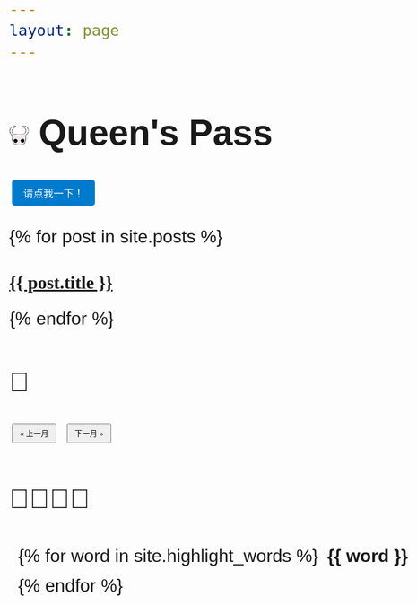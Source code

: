 ```yaml
---
layout: page 
---
```

<!-- 用HTML写标题，插入小logo -->
<h1>
  <img src="images/hollow-knight.png" alt="Logo" width="35" height="35" />
  Queen's Pass
</h1>

<button onclick="location.href='/jobmarket/story1/'" style="
  padding: 10px 20px;
  font-size: 18px;
  background: #007acc;
  color: white;
  border: none;
  border-radius: 5px;
  cursor: pointer;
">
  请点我一下！
</button>

{% for post in site.posts %}
  <h2 class="post-title">
    <a href="{{ post.url | relative_url }}">{{ post.title }}</a>
  </h2>
{% endfor %}

<style>
body {
  font-family: "Centaur", cursive, sans-serif;
  font-size: 32px;
}
</style>
<style>
  .post-title {
    font-family: 'FangSong', cursive;
    color: #333;
    font-size: 32px;
  }
</style>
<h2>📅</h2>

<div>
  <button onclick="changeMonth(-1)">« 上一月</button>
  <button onclick="changeMonth(1)">下一月 »</button>
</div>

<div id="calendar"></div>

<script>
  const events = [
    {% for item in site.data.events %}
      {
        date: "{{ item.date }}",
        title: "{{ item.title }}",
        link: "{{ item.link }}"
      },
    {% endfor %}
  ];

  const calendar = document.getElementById("calendar");
  let current = new Date();

  function renderCalendar(y, m) {
    calendar.innerHTML = "";
    const date = new Date(y, m, 1);
    const days = ["Sun","Mon","Tue","Wed","Thu","Fri","Sat"];
    let html = `<h3>${y} 年 ${m+1} 月</h3>`;
    html += "<table><tr>";
    days.forEach(d => html += "<th>" + d + "</th>");
    html += "</tr><tr>";
    for(let i=0; i<date.getDay(); i++) html += "<td></td>";
    while(date.getMonth() === m) {
      const day = date.getDate();
      const dateString = `${y}-${String(m+1).padStart(2,'0')}-${String(day).padStart(2,'0')}`;
      const found = events.find(e => e.date === dateString);
      if(found){
        html += `<td style="background: #ffd; cursor:pointer;" onclick="showEvent('${found.title}', '${found.link}')">${day}</td>`;
      } else {
        html += `<td>${day}</td>`;
      }
      if(date.getDay() === 6) html += "</tr><tr>";
      date.setDate(day + 1);
    }
    html += "</tr></table>";
    calendar.innerHTML = html;
  }

  function showEvent(title, link) {
    if(confirm(title + "\\n点击确定查看详情")) {
      window.location.href = link;
    }
  }

  function changeMonth(offset) {
    current.setMonth(current.getMonth() + offset);
    renderCalendar(current.getFullYear(), current.getMonth());
  }

  renderCalendar(current.getFullYear(), current.getMonth());
</script>

<style>
  #calendar table {
    border-collapse: collapse;
    margin: 20px 0;
  }
  #calendar th, #calendar td {
    border: 1px solid #ccc;
    padding: 8px;
    text-align: center;
    width: 40px;
    height: 40px;
  }
  button {
    margin: 5px;
    padding: 6px 12px;
    cursor: pointer;
  }
</style>

## 🦠🔬🧬🧫


<div class="word-cloud">
  {% for word in site.highlight_words %}
    <span class="cloud-word cloud-word-{{ forloop.index }}">{{ word }}</span>
  {% endfor %}
</div>

<style>
.word-cloud {
  display: flex;
  flex-wrap: wrap;
  gap: 1rem;
  padding: 1rem;
  max-width: 800px;
}

.cloud-word {
  display: inline-block;
  font-family: "Comic Sans MS", cursive, sans-serif;
  font-weight: bold;
  transition: transform 0.3s, color 0.3s;
}

.cloud-word:hover {
  transform: scale(1.2) rotate(5deg);
  color: #e63946;
}

/* 不同词语用 nth-child 来随机大小和颜色 */
.cloud-word-1 {
  font-size: 2rem;
  color: #007acc;
}
.cloud-word-2 {
  font-size: 1.5rem;
  color: #d6336c;
}
.cloud-word-3 {
  font-size: 2.2rem;
  color: #2a9d8f;
}
.cloud-word-4 {
  font-size: 1.8rem;
  color: #f4a261;
}
.cloud-word-5 {
  font-size: 2.4rem;
  color: #e76f51;
}
.cloud-word-6 {
  font-size: 1.6rem;
  color: #264653;
}
  .cloud-word-7 {
  font-size: 1.9rem;
  color: #256653;
}
  .cloud-word-8 {
  font-size: 1.6rem;
  color: #266465;
}
  .cloud-word-9 {
  font-size: 2.6rem;
  color: #267843;
  .cloud-word-10 {
  font-size: 2.7rem;
  color: #267863;
 .cloud-word-11 {
  font-size: 2.9rem;
  color: #257853;
}





